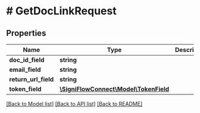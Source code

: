 # # GetDocLinkRequest

## Properties

Name | Type | Description | Notes
------------ | ------------- | ------------- | -------------
**doc_id_field** | **string** |  |
**email_field** | **string** |  |
**return_url_field** | **string** |  |
**token_field** | [**\SigniFlowConnect\Model\TokenField**](TokenField.md) |  |

[[Back to Model list]](../../README.md#models) [[Back to API list]](../../README.md#endpoints) [[Back to README]](../../README.md)
